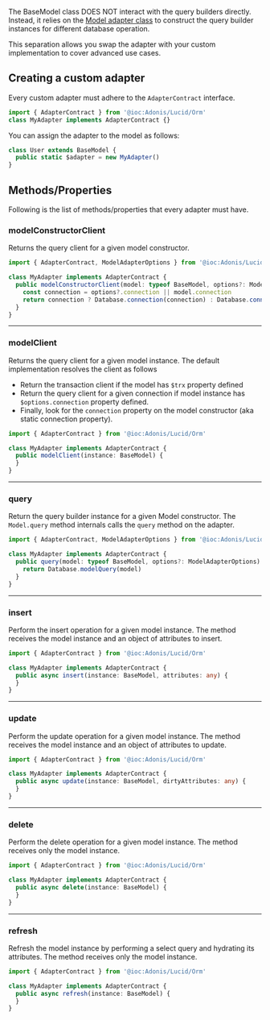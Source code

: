 The BaseModel class DOES NOT interact with the query builders directly. Instead, it relies on the [Model adapter class](https://github.com/adonisjs/lucid/blob/develop/src/Orm/Adapter/index.ts) to construct the query builder instances for different database operation.

This separation allows you swap the adapter with your custom implementation to cover advanced use cases.

## Creating a custom adapter
Every custom adapter must adhere to the `AdapterContract` interface.

```ts
import { AdapterContract } from '@ioc:Adonis/Lucid/Orm'
class MyAdapter implements AdapterContract {}
```

You can assign the adapter to the model as follows:

```ts
class User extends BaseModel {
  public static $adapter = new MyAdapter()
}
```

## Methods/Properties
Following is the list of methods/properties that every adapter must have.

### modelConstructorClient
Returns the query client for a given model constructor. 

```ts
import { AdapterContract, ModelAdapterOptions } from '@ioc:Adonis/Lucid/Orm'

class MyAdapter implements AdapterContract {
  public modelConstructorClient(model: typeof BaseModel, options?: ModelAdapterOptions) {
    const connection = options?.connection || model.connection
    return connection ? Database.connection(connection) : Database.connection()
  }
}
```

---

### modelClient
Returns the query client for a given model instance. The default implementation resolves the client as follows

- Return the transaction client if the model has `$trx` property defined
- Return the query client for a given connection if model instance has `$options.connection` property defined.
- Finally, look for the `connection` property on the model constructor (aka static connection property).

```ts
import { AdapterContract } from '@ioc:Adonis/Lucid/Orm'

class MyAdapter implements AdapterContract {
  public modelClient(instance: BaseModel) {
  }
}
```

---

### query
Return the query builder instance for a given Model constructor. The `Model.query` method internals calls the `query` method on the adapter.

```ts
import { AdapterContract, ModelAdapterOptions } from '@ioc:Adonis/Lucid/Orm'

class MyAdapter implements AdapterContract {
  public query(model: typeof BaseModel, options?: ModelAdapterOptions) {
    return Database.modelQuery(model)
  }
}
```

---

### insert
Perform the insert operation for a given model instance. The method receives the model instance and an object of attributes to insert.

```ts
import { AdapterContract } from '@ioc:Adonis/Lucid/Orm'

class MyAdapter implements AdapterContract {
  public async insert(instance: BaseModel, attributes: any) {
  }
}
```

---

### update
Perform the update operation for a given model instance. The method receives the model instance and an object of attributes to update.

```ts
import { AdapterContract } from '@ioc:Adonis/Lucid/Orm'

class MyAdapter implements AdapterContract {
  public async update(instance: BaseModel, dirtyAttributes: any) {
  }
}
```

---

### delete
Perform the delete operation for a given model instance. The method receives only the model instance.

```ts
import { AdapterContract } from '@ioc:Adonis/Lucid/Orm'

class MyAdapter implements AdapterContract {
  public async delete(instance: BaseModel) {
  }
}
```

--- 

### refresh
Refresh the model instance by performing a select query and hydrating its attributes. The method receives only the model instance.

```ts
import { AdapterContract } from '@ioc:Adonis/Lucid/Orm'

class MyAdapter implements AdapterContract {
  public async refresh(instance: BaseModel) {
  }
}
```
